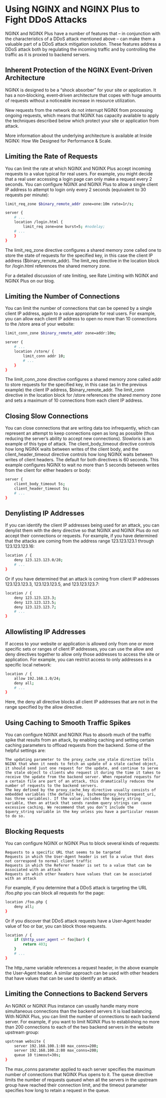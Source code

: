 # Using NGINX and NGINX Plus to Fight DDoS Attacks

NGINX and NGINX Plus have a number of features that – in conjunction with the characteristics of a DDoS attack mentioned above – can make them a valuable part of a DDoS attack mitigation solution. These features address a DDoS attack both by regulating the incoming traffic and by controlling the traffic as it is proxied to backend servers.
## Inherent Protection of the NGINX Event‑Driven Architecture

NGINX is designed to be a “shock absorber” for your site or application. It has a non‑blocking, event‑driven architecture that copes with huge amounts of requests without a noticeable increase in resource utilization.

New requests from the network do not interrupt NGINX from processing ongoing requests, which means that NGINX has capacity available to apply the techniques described below which protect your site or application from attack.

More information about the underlying architecture is available at Inside NGINX: How We Designed for Performance & Scale.
## Limiting the Rate of Requests

You can limit the rate at which NGINX and NGINX Plus accept incoming requests to a value typical for real users. For example, you might decide that a real user accessing a login page can only make a request every 2 seconds. You can configure NGINX and NGINX Plus to allow a single client IP address to attempt to login only every 2 seconds (equivalent to 30 requests per minute):
```sh
limit_req_zone $binary_remote_addr zone=one:10m rate=1r/s;

server {
    # ...
    location /login.html {
        limit_req zone=one burst=5; #nodelay;
    # ...
    }
}
```
The limit_req_zone directive configures a shared memory zone called one to store the state of requests for the specified key, in this case the client IP address ($binary_remote_addr). The limit_req directive in the location block for /login.html references the shared memory zone.

For a detailed discussion of rate limiting, see Rate Limiting with NGINX and NGINX Plus on our blog.
## Limiting the Number of Connections

You can limit the number of connections that can be opened by a single client IP address, again to a value appropriate for real users. For example, you can allow each client IP address to open no more than 10 connections to the /store area of your website:
```sh
limit_conn_zone $binary_remote_addr zone=addr:10m;

server {
    # ...
    location /store/ {
        limit_conn addr 10;
        # ...
    }
}
```
The limit_conn_zone directive configures a shared memory zone called addr to store requests for the specified key, in this case (as in the previous example) the client IP address, $binary_remote_addr. The limit_conn directive in the location block for /store references the shared memory zone and sets a maximum of 10 connections from each client IP address.
## Closing Slow Connections

You can close connections that are writing data too infrequently, which can represent an attempt to keep connections open as long as possible (thus reducing the server’s ability to accept new connections). Slowloris is an example of this type of attack. The client_body_timeout directive controls how long NGINX waits between writes of the client body, and the client_header_timeout directive controls how long NGINX waits between writes of client headers. The default for both directives is 60 seconds. This example configures NGINX to wait no more than 5 seconds between writes from the client for either headers or body:
```sh
server {
    client_body_timeout 5s;
    client_header_timeout 5s;
    # ...
}
```
## Denylisting IP Addresses

If you can identify the client IP addresses being used for an attack, you can denylist them with the deny directive so that NGINX and NGINX Plus do not accept their connections or requests. For example, if you have determined that the attacks are coming from the address range 123.123.123.1 through 123.123.123.16:
```sh
location / {
    deny 123.123.123.0/28;
    # ...
}
```
Or if you have determined that an attack is coming from client IP addresses 123.123.123.3, 123.123.123.5, and 123.123.123.7:
```sh
location / {
    deny 123.123.123.3;
    deny 123.123.123.5;
    deny 123.123.123.7;
    # ...
}
```
## Allowlisting IP Addresses

If access to your website or application is allowed only from one or more specific sets or ranges of client IP addresses, you can use the allow and deny directives together to allow only those addresses to access the site or application. For example, you can restrict access to only addresses in a specific local network:
```sh
location / {
    allow 192.168.1.0/24;
    deny all;
    # ...
}
```
Here, the deny all directive blocks all client IP addresses that are not in the range specified by the allow directive.
## Using Caching to Smooth Traffic Spikes

You can configure NGINX and NGINX Plus to absorb much of the traffic spike that results from an attack, by enabling caching and setting certain caching parameters to offload requests from the backend. Some of the helpful settings are:

    The updating parameter to the proxy_cache_use_stale directive tells NGINX that when it needs to fetch an update of a stale cached object, it should send just one request for the update, and continue to serve the stale object to clients who request it during the time it takes to receive the update from the backend server. When repeated requests for a certain file are part of an attack, this dramatically reduces the number of requests to the backend servers.
    The key defined by the proxy_cache_key directive usually consists of embedded variables (the default key, $scheme$proxy_host$request_uri, has three variables). If the value includes the $query_string variable, then an attack that sends random query strings can cause excessive caching. We recommend that you don’t include the $query_string variable in the key unless you have a particular reason to do so.

## Blocking Requests

You can configure NGINX or NGINX Plus to block several kinds of requests:

    Requests to a specific URL that seems to be targeted
    Requests in which the User-Agent header is set to a value that does not correspond to normal client traffic
    Requests in which the Referer header is set to a value that can be associated with an attack
    Requests in which other headers have values that can be associated with an attack

For example, if you determine that a DDoS attack is targeting the URL /foo.php you can block all requests for the page:
```sh
location /foo.php {
    deny all;
}
```
Or if you discover that DDoS attack requests have a User-Agent header value of foo or bar, you can block those requests.
```sh
location / {
    if ($http_user_agent ~* foo|bar) {
        return 403;
    }
    # ...
}
```
The http_name variable references a request header, in the above example the User-Agent header. A similar approach can be used with other headers that have values that can be used to identify an attack.
## Limiting the Connections to Backend Servers

An NGINX or NGINX Plus instance can usually handle many more simultaneous connections than the backend servers it is load balancing. With NGINX Plus, you can limit the number of connections to each backend server. For example, if you want to limit NGINX Plus to establishing no more than 200 connections to each of the two backend servers in the website upstream group:
```sh
upstream website {
    server 192.168.100.1:80 max_conns=200;
    server 192.168.100.2:80 max_conns=200;
    queue 10 timeout=30s;
}
```
The max_conns parameter applied to each server specifies the maximum number of connections that NGINX Plus opens to it. The queue directive limits the number of requests queued when all the servers in the upstream group have reached their connection limit, and the timeout parameter specifies how long to retain a request in the queue.